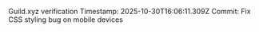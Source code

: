 Guild.xyz verification
Timestamp: 2025-10-30T16:06:11.309Z
Commit: Fix CSS styling bug on mobile devices